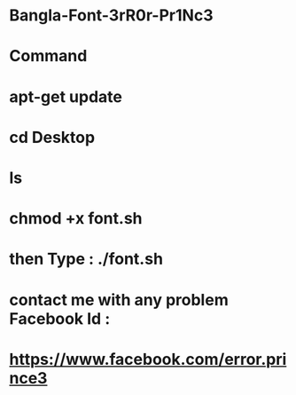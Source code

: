 # Bangla-Font-3rR0r-Pr1Nc3
# Command
# apt-get update
# cd Desktop
# ls
# chmod +x font.sh
# then Type : ./font.sh
# contact me with any problem Facebook Id : 
# https://www.facebook.com/error.prince3
